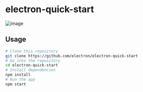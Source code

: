# electron-quick-start

![image](https://user-images.githubusercontent.com/3457668/78145953-ce34ae80-7431-11ea-9763-460cacd5590e.png)

## Usage

```bash
# Clone this repository
git clone https://github.com/electron/electron-quick-start
# Go into the repository
cd electron-quick-start
# Install dependencies
npm install
# Run the app
npm start
```
